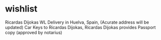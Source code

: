 # wishlist
Ricardas Dijokas WL
Delivery in Huelva, Spain, (Acurate address will be updated) 
Car Keys to Ricardas Dijokas, 
Ricardas Dijokas provides Passport copy (approved by notarius)

